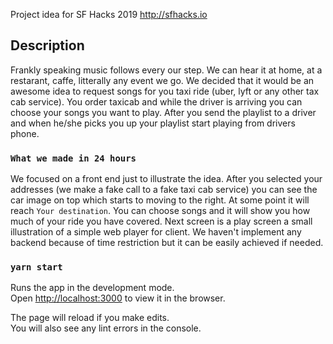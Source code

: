 Project idea for SF Hacks 2019 http://sfhacks.io

## Description

Frankly speaking music follows every our step. We can hear it at home, at a restarant, caffe, litterally any event we go. We decided that it would be an awesome idea to request songs for you taxi ride (uber, lyft or any other tax cab service). You order taxicab and while the driver is arriving you can choose your songs you  want to play. After you send the playlist to a driver and when he/she picks you up your playlist start playing from drivers phone. 

### `What we made in 24 hours`

We focused on a front end just to illustrate the idea. After you selected your addresses (we make a fake call to a fake taxi cab service) you can see the car image on top which starts to moving to the right. At some point it will reach `Your destination`. You can choose songs and it will show you how much of your ride you have covered. Next screen is a play screen a small illustration of a simple web player for client. We haven't implement any backend because of time restriction but it can be easily achieved if needed.


### `yarn start`

Runs the app in the development mode.<br>
Open [http://localhost:3000](http://localhost:3000) to view it in the browser.

The page will reload if you make edits.<br>
You will also see any lint errors in the console.

